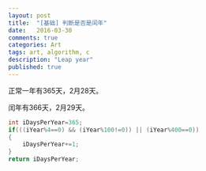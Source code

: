 ```yaml
---
layout: post
title:  "[基础] 判断是否是闰年"
date:   2016-03-30
comments: true
categories: Art
tags: art, algorithm, c
description: "Leap year"
published: true
---
```


正常一年有365天，2月28天。

闰年有366天，2月29天。

```cpp
int iDaysPerYear=365;
if(((iYear%4==0) && (iYear%100!=0)) || (iYear%400==0))
{
    iDaysPerYear+=1;
}
return iDaysPerYear;
```
